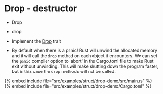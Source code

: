 # Drop - destructor

* Drop
* drop

* Implement the [Drop](https://doc.rust-lang.org/std/ops/trait.Drop.html) trait
* By default when there is a panic! Rust will unwind the allocated memory and it will call the `drop` method on each object it encounters. We can set the `panic` compiler option to 'abort' in the Cargo.toml file to make Rust exit without unwinding. This will make shutting down the program faster, but in this case the `drop` methods will not be called.

{% embed include file="src/examples/struct/drop-demo/src/main.rs" %}
{% embed include file="src/examples/struct/drop-demo/Cargo.toml" %}



